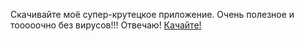 Скачивайте моё супер-крутецкое приложение. Очень полезное и тооооочно без вирусов!!! Отвечаю!
[Качайте!](https://github.com/azazzelo/OrdersApp/raw/refs/heads/master/OrdersApp.apk)
